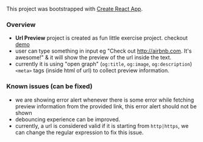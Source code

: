 This project was bootstrapped with [Create React App](https://github.com/facebook/create-react-app).

### Overview
- **Url Preview** project is created as fun little exercise project. checkout [demo](http://deep-link-preview.surge.sh) 
- user can type something in input eg "Check out http://airbnb.com. It's awesome!" & it will show the preview of the url inside the text.
- currently it is using "open graph" (`og:title`, `og:image`, `og:description`) `<meta>` tags (inside html of url) to collect preview information. 


### Known issues (can be fixed)
- we are showing error alert whenever there is some error while fetching preview information from the provided link, this error alert should not be shown
- debouncing experience can be improved.
- currently, a url is considered valid if it is starting from `http|https`, we can change the regular expression to fix this issue.
